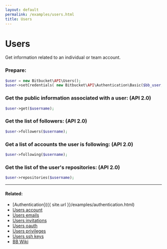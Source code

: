 ```yaml
---
layout: default
permalink: /examples/users.html
title: Users
---
```


# Users

Get information related to an individual or team account.

### Prepare:

```php
$user = new Bitbucket\API\Users();
$user->setCredentials( new Bitbucket\API\Authentication\Basic($bb_user, $bb_pass) );
```

### Get the public information associated with a user: (API 2.0)

```php
$user->get($username);
```

### Get the list of followers: (API 2.0)

```php
$user->followers($username);
```

### Get a list of accounts the user is following: (API 2.0)

```php
$user->following($username);
```

### Get the list of the user's repositories: (API 2.0)

```php
$user->repositories($username);
```
----

#### Related:
  * [Authentication]({{ site.url }}/examples/authentication.html)
  * [Users account](users/account.html)
  * [Users emails](users/emails.html)
  * [Users invitations](users/invitations.html)
  * [Users oauth](users/oauth.html)
  * [Users privileges](users/privileges.html)
  * [Users ssh keys](users/ssh-keys.html)
  * [BB Wiki](https://confluence.atlassian.com/display/BITBUCKET/users+Endpoint)
